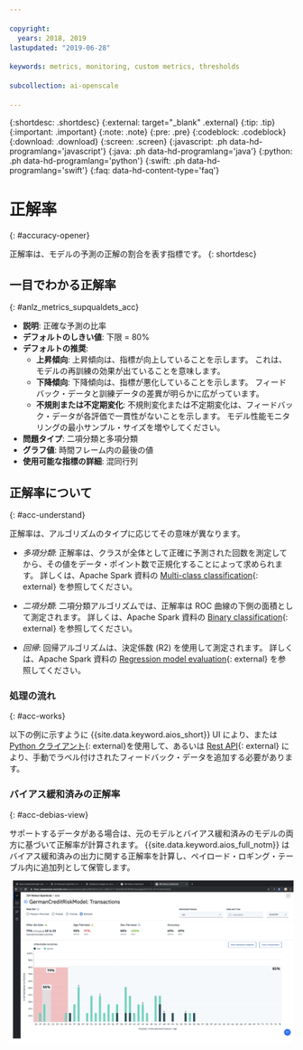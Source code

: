 ```yaml
---

copyright:
  years: 2018, 2019
lastupdated: "2019-06-28"

keywords: metrics, monitoring, custom metrics, thresholds

subcollection: ai-openscale

---
```


{:shortdesc: .shortdesc}
{:external: target="_blank" .external}
{:tip: .tip}
{:important: .important}
{:note: .note}
{:pre: .pre}
{:codeblock: .codeblock}
{:download: .download}
{:screen: .screen}
{:javascript: .ph data-hd-programlang='javascript'}
{:java: .ph data-hd-programlang='java'}
{:python: .ph data-hd-programlang='python'}
{:swift: .ph data-hd-programlang='swift'}
{:faq: data-hd-content-type='faq'}

# 正解率
{: #accuracy-opener}

正解率は、モデルの予測の正解の割合を表す指標です。
{: shortdesc}

## 一目でわかる正解率
{: #anlz_metrics_supqualdets_acc}

- **説明**: 正確な予測の比率
- **デフォルトのしきい値**: 下限 = 80%
- **デフォルトの推奨**:
   - **上昇傾向**: 上昇傾向は、指標が向上していることを示します。 これは、モデルの再訓練の効果が出ていることを意味します。
   - **下降傾向**: 下降傾向は、指標が悪化していることを示します。 フィードバック・データと訓練データの差異が明らかに広がっています。
   - **不規則または不定期変化**: 不規則変化または不定期変化は、フィードバック・データが各評価で一貫性がないことを示します。 モデル性能モニタリングの最小サンプル・サイズを増やしてください。
- **問題タイプ**: 二項分類と多項分類
- **グラフ値**: 時間フレーム内の最後の値
- **使用可能な指標の詳細**: 混同行列


## 正解率について
{: #acc-understand}

正解率は、アルゴリズムのタイプに応じてその意味が異なります。

- *多項分類*: 正解率は、クラスが全体として正確に予測された回数を測定してから、その値をデータ・ポイント数で正規化することによって求められます。 詳しくは、Apache Spark 資料の [Multi-class classification](https://spark.apache.org/docs/2.1.0/mllib-evaluation-metrics.html#multiclass-classification){: external} を参照してください。

- *二項分類*: 二項分類アルゴリズムでは、正解率は ROC 曲線の下側の面積として測定されます。 詳しくは、Apache Spark 資料の [Binary classification](https://spark.apache.org/docs/2.1.0/mllib-evaluation-metrics.html#binary-classification){: external} を参照してください。

- *回帰*: 回帰アルゴリズムは、決定係数 (R2) を使用して測定されます。 詳しくは、Apache Spark 資料の [Regression model evaluation](https://spark.apache.org/docs/2.1.0/mllib-evaluation-metrics.html#regression-model-evaluation){: external} を参照してください。

### 処理の流れ
{: #acc-works}

以下の例に示すように {{site.data.keyword.aios_short}} UI により、または [Python クライアント](http://ai-openscale-python-client.mybluemix.net/#feedbacklogging){: external}を使用して、あるいは [Rest API](https://cloud.ibm.com/apidocs/ai-openscale#post-feedback-payload){: external} により、手動でラベル付けされたフィードバック・データを追加する必要があります。

### バイアス緩和済みの正解率
{: #acc-debias-view}

サポートするデータがある場合は、元のモデルとバイアス緩和済みのモデルの両方に基づいて正解率が計算されます。 {{site.data.keyword.aios_full_notm}} はバイアス緩和済みの出力に関する正解率を計算し、ペイロード・ロギング・テーブル内に追加列として保管します。

![モデルの視覚化、オリジナルのモデルとバイアス緩和済みのモデルの両方に関する正解率が計算されて表示される](images/debiased-accuracy.png)
